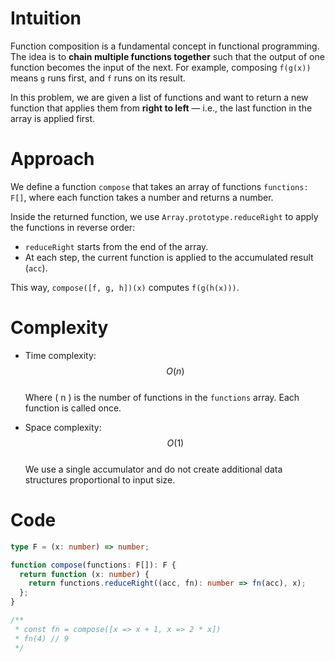 # Intuition

Function composition is a fundamental concept in functional programming. The idea is to **chain multiple functions together** such that the output of one function becomes the input of the next. For example, composing `f(g(x))` means `g` runs first, and `f` runs on its result.

In this problem, we are given a list of functions and want to return a new function that applies them from **right to left** — i.e., the last function in the array is applied first.

# Approach

We define a function `compose` that takes an array of functions `functions: F[]`, where each function takes a number and returns a number.

Inside the returned function, we use `Array.prototype.reduceRight` to apply the functions in reverse order:
- `reduceRight` starts from the end of the array.
- At each step, the current function is applied to the accumulated result (`acc`).

This way, `compose([f, g, h])(x)` computes `f(g(h(x)))`.

# Complexity

- Time complexity: $$O(n)$$  
  Where \( n \) is the number of functions in the `functions` array. Each function is called once.

- Space complexity: $$O(1)$$  
  We use a single accumulator and do not create additional data structures proportional to input size.

# Code
```typescript []
type F = (x: number) => number;

function compose(functions: F[]): F {
  return function (x: number) {
    return functions.reduceRight((acc, fn): number => fn(acc), x);
  };
}

/**
 * const fn = compose([x => x + 1, x => 2 * x])
 * fn(4) // 9
 */

```
